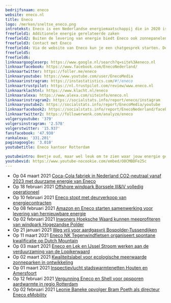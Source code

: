 ```yaml
---
bedrijfsnaam: eneco  
website: eneco.nl   
title: Eneco  
logo: /merken/sneltse_eneco.png  
introtekst: Eneco is een Nederlandse energiemaatschappij die in 2020 is overgenomen door het Japanse Mitsubishi Corporation en Chubu Electric Power Co. Voor 2020 was Eneco in het bezit van 44 Nederlandse gemeenten. Het bedrijf werd opgericht in 1995, als een fusie uit lokale energiebedrijven in de Randstad. Eneco produceert, verhandelt en levert energie.  
freefield1: Additionele energie gerelateerde zaken  
freefield2: Buiten de levering van energie biedt Eneco ook zonnepanelen, cv-ketels, warmtepompen, isolatie en andere verduurzamende en energiebesparende producten aan. Hieronder vallen ook laadpalen en laadpassen voor elektrische auto's.  
freefield3: Contact met Eneco  
freefield4: Via de website van Eneco kun je een chatgesprek starten. De klantenservice is te bereiken via 088-8955955 op werkdagen tussen 08:00 en 18:00.  
freefield5:   
freefield6:   
linknaargoogleserp: https://www.google.nl/search?q=site%3Aeneco.nl  
linknaarfacebook: https://www.facebook.com/EnecoNederland/  
linknaartwitter: https://foller.me/eneco  
linknaaryoutube: https://www.youtube.com/user/EnecoMedia  
linknaarinstragram: https://instastatistics.com/#!/eneco  
linknaartrustpilot: https://nl.trustpilot.com/review/www.eneco.nl  
linknaarklachtnl: https://www.klacht.nl/eneco  
linknaaralexa: https://www.alexa.com/siteinfo/eneco.nl  
linknaarinstragram2: https://socialstats.info/report/eneco/instagram  
linknaaryoutube2: https://socialstats.info/report/EnecoMedia/youtube  
linknaarfacebook2: https://socialstats.info/report/EnecoNederland/facebook  
linknaartwitter2: https://followerwonk.com/analyze/eneco  
volgersyoutube: '379'  
volgersinstragram: '2.578'  
volgerstwitter: '15.937'  
fansfacebook: '47.930'  
rankalexa: '331.201'  
paginagoogle: '3.010'  
youtubetitle: Eneco kantoor Rotterdam  

youtubeintro: Beetje oud, maar wel leuk om te zien waar jouw energie gemaakt wordt;-) Grapje, dit is het kantoor waar de marketeers, administratie, finance, etc zitten.  
youtubevid: https://www.youtube-nocookie.com/embed/O0CMBDFe25c  
---
```




- Op 04 maart 2021 [Coca-Cola fabriek in Nederland CO2-neutraal vanaf 2023 met duurzame energie van Eneco](https://nieuws.eneco.nl/coca-cola-fabriek-in-nederland-co2-neutraal-vanaf-2023-met-duurzame-energie-van-eneco/)
- Op 18 februari 2021 [Offshore windpark Borssele III&IV volledig operationeel](https://nieuws.eneco.nl/offshore-windpark-borssele-iiiiv-volledig-operationeel/)
- Op 10 februari 2021 [Eneco stopt met deurverkoop van energiecontracten](https://nieuws.eneco.nl/eneco-stopt-met-deurverkoop-van-energiecontracten/)
- Op 08 februari 2021 [Amazon en Eneco starten samenwerking voor levering van hernieuwbare energie](https://nieuws.eneco.nl/amazon-en-eneco-starten-samenwerking-voor-levering-van-hernieuwbare-energie/)
- Op 02 februari 2021 [Inwoners Hoeksche Waard kunnen meeprofiteren van windpark Hogezandse Polder](https://nieuws.eneco.nl/inwoners-hoeksche-waard-kunnen-meeprofiteren-van-windpark-hogezandse-polder/)
- Op 21 januari 2021 [Weg vrij voor aardgasvrij Bospolder-Tussendijken](https://nieuws.eneco.nl/weg-vrij-voor-aardgasvrij-bospolder-tussendijken/)
- Op 11 maart 2021 [Eneco NK Tegenwindfietsen organiseert spontane kwalificatie op Dutch Mountain](https://nieuws.eneco.nl/eneco-nk-tegenwindfietsen-organiseert-spontane-kwalificatie-op-dutch-mountain/)
- Op 03 maart 2021 [Eneco en Lek en IJssel Stroom werken aan de verduurzaming van de Lopikerwaard](https://nieuws.eneco.nl/eneco-en-lek-en-ijssel-stroom-werken-aan-de-verduurzaming-van-de-lopikerwaard/)
- Op 02 maart 2021 [Kwaliteitslabel voor ecologische meerwaarde zonneparken in ontwikkeling](https://nieuws.eneco.nl/kwaliteitslabel-voor-ecologische-meerwaarde-zonneparken-in-ontwikkeling/)
- Op 01 maart 2021 [Inspectievlucht stadswarmtenetten Houten en Amersfoort](https://nieuws.eneco.nl/inspectievlucht-stadswarmtenetten-houten-en-amersfoort/)
- Op 12 februari 2021 [Vergunning Eneco en Shell voor opsporen aardwarmte in regio Rotterdam](https://nieuws.eneco.nl/vergunning-eneco-en-shell-voor-opsporen-aardwarmte-in-regio-rotterdam/)
- Op 02 februari 2021 [Leonie Baneke opvolger Bram Poeth als directeur Eneco eMobility](https://nieuws.eneco.nl/leonie-baneke-opvolger-bram-poeth-als-directeur-eneco-emobility/)
